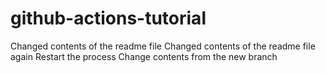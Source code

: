 # github-actions-tutorial
Changed contents of the readme file
Changed contents of the readme file again
Restart the process
Change contents from the new branch
